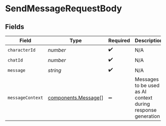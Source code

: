 # SendMessageRequestBody


## Fields

| Field                                                        | Type                                                         | Required                                                     | Description                                                  |
| ------------------------------------------------------------ | ------------------------------------------------------------ | ------------------------------------------------------------ | ------------------------------------------------------------ |
| `characterId`                                                | *number*                                                     | :heavy_check_mark:                                           | N/A                                                          |
| `chatId`                                                     | *number*                                                     | :heavy_check_mark:                                           | N/A                                                          |
| `message`                                                    | *string*                                                     | :heavy_check_mark:                                           | N/A                                                          |
| `messageContext`                                             | [components.Message](../../models/components/message.md)[]   | :heavy_minus_sign:                                           | Messages to be used as AI context during response generation |
